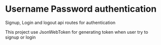 # Username Password authentication
Signup, Login and logout api routes for authentication

This project use JsonWebToken for generating token when user try to signup or login
